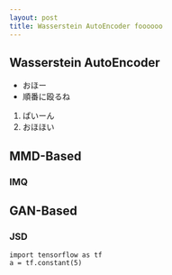 ```yaml
---
layout: post
title: Wasserstein AutoEncoder foooooo
---
```

## Wasserstein AutoEncoder
- おほー
- 順番に殴るね
1. ぱいーん
2. おほほい

## MMD-Based
### IMQ
## GAN-Based
### JSD
```
import tensorflow as tf
a = tf.constant(5)
```
